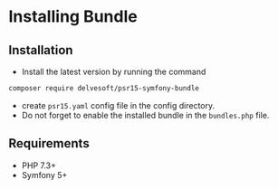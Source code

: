 # Installing Bundle
## Installation
- Install the latest version by running the command
```bash
composer require delvesoft/psr15-symfony-bundle
```
- create `psr15.yaml` config file in the config directory.
- Do not forget to enable the installed bundle in the `bundles.php` file.
## Requirements
- PHP 7.3+
- Symfony 5+